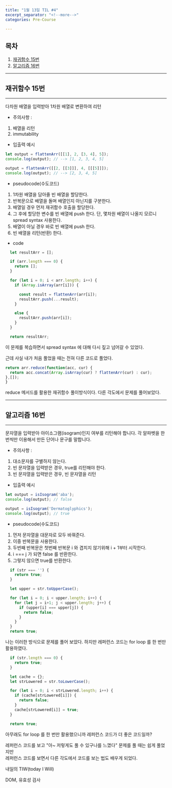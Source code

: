 ```yaml
---
title: "1월 13일 TIL #4"
excerpt_separator: "<!--more-->"
categories: Pre-Course

---
```


## 목차

1. [재귀함수 15번](#재귀함수-15번)
2. [알고리즘 16번](#알고리즘-16번)

---
## 재귀함수 15번

------

다차원 배열을 입력받아 1차원 배열로 변환하여 리턴

* 주의사항 : 
1. 배열을 리턴
2. immutability


* 입출력 예시

```javascript
let output = flattenArr([[1], 2, [3, 4], 5]);
console.log(output); // --> [1, 2, 3, 4, 5]

output = flattenArr([[2, [[3]]], 4, [[[5]]]);
console.log(output); // --> [2, 3, 4, 5]
```

* pseudocode(수도코드)
1. 1차원 배열을 담아줄 빈 배열을 할당한다.
2. 반복문으로 배열을 돌며 배열인지 아닌지를 구분한다.
3. 배열일 경우 먼저 재귀함수 호출을 할당한다.
4. 그 후에 할당한 변수를 빈 배열에 push 한다. 단, 몇차원 배열이 나올지 모르니 spread syntax 사용한다.
5. 배열이 아닐 경우 바로 빈 배열에 push 한다.
6. 빈 배열을 리턴(반환) 한다.


* code 

```javascript
  let resultArr = [];

  if (arr.length === 0) {
    return [];
  }

  for (let i = 0; i < arr.length; i++) {
    if (Array.isArray(arr[i])) {

      const result = flattenArr(arr[i]);
      resultArr.push(...result);
    }

    else {
      resultArr.push(arr[i]);
    }
  }

  return resultArr;
```


이 문제를 복습하면서 spread syntax 에 대해 다시 짚고 넘어갈 수 있었다. 

근데 사실 내가 처음 풀었을 때는 전혀 다른 코드로 풀었다.

```javascript
return arr.reduce(function(acc, cur) {
  return acc.concat(Array.isArray(cur) ? flattenArr(cur) : cur);
},[]);
}
```

reduce 메서드를 활용한 재귀함수 풀이방식이다. 다른 각도에서 문제를 풀어보았다.



***

## 알고리즘 16번
------

문자열을 입력받아 아이소그램(isogram)인지 여부를 리턴해야 합니다. 각 알파벳을 한번씩만 이용해서 만든 단어나 문구를 말합니다.

* 주의사항 : 
1. 대소문자를 구별하지 않는다.
2. 빈 문자열을 입력받은 경우, true를 리턴해야 한다.
3. 빈 문자열을 입력받은 경우, 빈 문자열을 리턴

* 입출력 예시

```javascript
let output = isIsogram('aba');
console.log(output); // false

output = isIsogram('Dermatoglyphics');
console.log(output); // true
```

* pseudocode(수도코드)
1. 먼저 문자열을 대문자로 모두 바꿔준다.
2. 이중 반복문을 사용한다.
3. 두번째 반복문은 첫번째 반복문 i 와 겹치지 않기위해 i + 1부터 시작한다.
4. i === j 가 되면 false 를 반환한다.
5. 그렇지 않으면 true를 반환한다.
  

```javascript
  if (str === '') {
    return true;
  }

  let upper = str.toUpperCase();

  for (let i = 0; i < upper.length; i++) {
    for (let j = i+1; j < upper.length; j++) {
      if (upper[i] === upper[j]) {
        return false;
      }
    }
  }
  return true;
```

나는 이러한 방식으로 문제를 풀어 보았다. 하지만 레퍼런스 코드는 for loop 를 한 번만 활용하였다.

```javascript
  if (str.length === 0) {
    return true;
  }

  let cache = {};
  let strLowered = str.toLowerCase();

  for (let i = 0; i < strLowered.length; i++) {
    if (cache[strLowered[i]]) {
      return false;
    }
    cache[strLowered[i]] = true;
  }

  return true;
```

아무래도 for loop 를 한 번만 활용했으니까 레퍼런스 코드가 더 좋은 코드일까?

레퍼런스 코드를 보고 "아~ 저렇게도 풀 수 있구나를 느꼈다" 문제를 풀 때는 쉽게 풀었지만<br/>레퍼런스 코드를 보면서 다른 각도에서 코드를 보는 법도 배우게 되었다.


내일의 TIW(today I Will)

DOM, 유효성 검사
